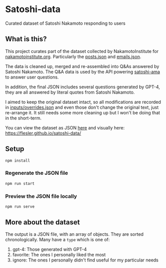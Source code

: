 # Satoshi-data

Curated dataset of Satoshi Nakamoto responding to users

## What is this?

This project curates part of the dataset collected by NakamotoInstitute for [nakamotoinstitute.org](https://github.com/NakamotoInstitute/nakamotoinstitute.org/tree/master/data). Particularly the [posts.json](https://github.com/NakamotoInstitute/nakamotoinstitute.org/blob/master/data/posts.json) and [emails.json](https://github.com/NakamotoInstitute/nakamotoinstitute.org/blob/master/data/emails.json).

The data is cleaned up, merged and re-assembled into Q&As answered by Satoshi Nakamoto. The Q&A data is used by the API powering [satoshi-ama](https://github.com/flesler/satoshi-ama) to answer user questions.

In addition, the final JSON includes several questions generated by GPT-4, they are all answered by literal quotes from Satoshi Nakamoto.

I aimed to keep the original dataset intact, so all modifications are recorded in [inputs/overrides.json](inputs/overrides.json) and even those don't change the original text, just re-arrange it. It still needs some more cleaning up but I won't be doing that in the short-term.

You can view the dataset as JSON [here](docs/qa.json) and visually here: https://flesler.github.io/satoshi-data/

## Setup

```
npm install
```

### Regenerate the JSON file

```
npm run start
```

### Preview the JSON file locally

```
npm run serve
```

## More about the dataset

The output is a JSON file, with an array of objects. They are sorted chronologically. Many have a `type` which is one of:
1. gpt-4: Those generated with GPT-4
1. favorite: The ones I personally liked the most
1. ignore: The ones I personally didn't find useful for my particular needs
